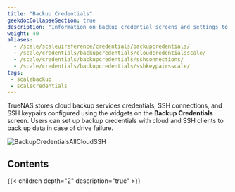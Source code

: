 ```yaml
---
title: "Backup Credentials"
geekdocCollapseSection: true
description: "Information on backup credential screens and settings to integrate TrueNAS SCALE with cloud storage providers by setting up SSH connections and keypairs."
weight: 40
aliases:
  - /scale/scaleuireference/credentials/backupcredentials/
  - /scale/credentials/backupcredentials/cloudcredentialsscale/
  - /scale/credentials/backupcredentials/sshconnections/
  - /scale/credentials/backupcredentials/sshkeypairsscale/
tags:
 - scalebackup
 - scalecredentials
---
```


TrueNAS stores cloud backup services credentials, SSH connections, and SSH keypairs configured using the widgets on the **Backup Credentials** screen. 
Users can set up backup credentials with cloud and SSH clients to back up data in case of drive failure. 

![BackupCredentialsAllCloudSSH](/images/SCALE/Credentials/BackupCredentialsAllCloudSSH.png "Backup Credentials Screen")

## Contents

{{< children depth="2" description="true" >}}
